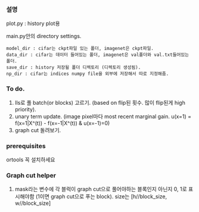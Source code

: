### 설명
plot.py : history plot용

main.py안의 directory settings.  
```
model_dir : cifar는 ckpt파일 있는 폴더, imagenet은 ckpt파일.  
data_dir : cifar는 데이터 들어있는 폴더, imagenet은 val폴더와 val.txt들어있는 폴더.  
save_dir : history 저장될 폴더 디렉토리 (디렉토리 생성됨).  
np_dir : cifar는 indices numpy file을 외부에 저장해서 따로 지정해줌.  
```

### To do.
1) lls로 풀 batch(or blocks) 고르기. (based on flip된 횟수. 많이 flip된게 high priority).  
2) unary term update. (image pixel마다 most recent marginal gain. u(x=1) = f(x=1|X^(t)) - f(x=-1|X^(t)) & u(x=-1)=0)
3) graph cut 돌려보기. 

### prerequisites
ortools 꼭 설치하세요

### Graph cut helper
1) mask라는 변수에 각 블럭이 graph cut으로 풀어야하는 블록인지 아닌지 0, 1로 표시해야함 (1이면 graph cut으로 푸는 block). size는 [h//block_size, w//block_size] 

